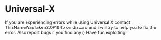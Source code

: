 # Universal-X

If you are experiencing errors while using Universal X contact ThisNameWasTaken2.0#1845 on discord and i will try to help you to fix the error.
Also report bugs if you find any :)
Have fun exploiting!

